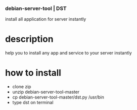 ### debian-server-tool | DST ###
install all application for server instantly

# description
help you to install any app and service to your server instantly

# how to install
  - clone zip
  - unzip debian-server-tool-master
  - cp debian-server-tool-master/dst.py /usr/bin
  - type dst on terminal
  
